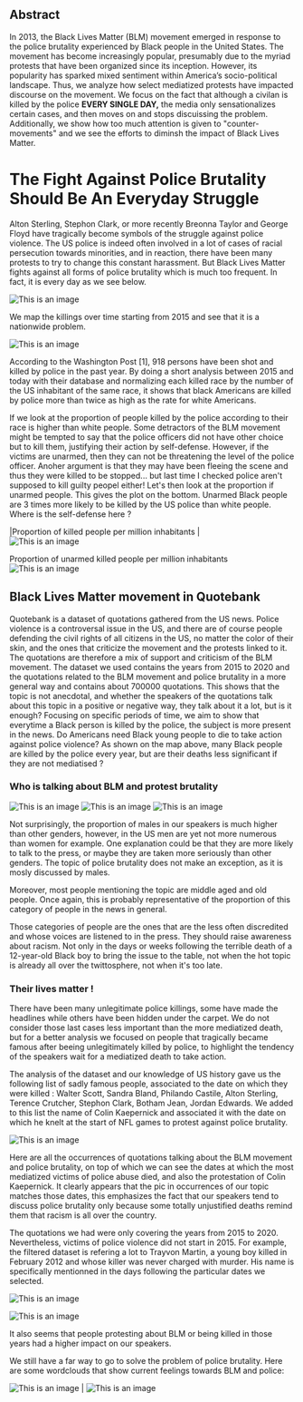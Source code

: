 ## Abstract

In 2013, the Black Lives Matter (BLM) movement emerged in response to the police brutality experienced by Black people in the United States. The movement has become increasingly popular, presumably due to the myriad protests that have been organized since its inception. However, its popularity has sparked mixed sentiment within America’s socio-political landscape. Thus, we analyze how select mediatized protests have impacted discourse on the movement. We focus on the fact that although a civilan is killed by the police ****EVERY SINGLE DAY,**** the media only sensationalizes certain cases, and then moves on and stops discuissing the problem. Additionally, we show how too much attention is given to "counter-movements" and we see the efforts to diminsh the impact of Black Lives Matter.

# The Fight Against Police Brutality Should Be An Everyday Struggle

Alton Sterling, Stephon Clark, or more recently Breonna Taylor and George Floyd have tragically become symbols of the struggle against police violence. The US police is indeed often involved in a lot of cases of racial persecution towards minorities, and in reaction, there have been many protests to try to change this constant harassment. But Black Lives Matter fights against all forms of police brutality which is much too frequent. In fact, it is every day as we see below.



![This is an image](killings_over_time.png)

We map the killings over time starting from 2015 and see that it is a nationwide problem.

![This is an image](./photo/unarmed_killings_fast.gif)

According to the Washington Post [1], 918 persons have been shot and killed by police in the past year. By doing a short analysis between 2015 and today with their database and normalizing each killed race by the number of the US inhabitant of the same race, it shows that black Americans are killed by police more than twice as high as the rate for white Americans.
 


If we look at the proportion of people killed by the police according to their race is higher than white people. Some detractors of the BLM movement might be tempted to say that the police officers did not have other choice but to kill them, justifying their action by self-defense. However, if the victims are unarmed, then they can not be threatening the level of the police officer. Anoher argument is that they may have  been fleeing the scene and thus they were killed to be stopped... but last time I checked police aren't supposed to kill guilty peopel either! Let's then look at the proportion if unarmed people. This gives the plot on the bottom. Unarmed Black people are 3 times more likely to be killed by the US police than white people. Where is the self-defense here ? 

|Proportion of killed people per million inhabitants |                                                
![This is an image](./photo/armedandunarmed.png)    

Proportion of unarmed killed people per million inhabitants
![This is an image](./photo/unarmed.png)

## Black Lives Matter movement in Quotebank

Quotebank is a dataset of quotations gathered from the US news. Police violence is a controversal issue in the US, and there are of course people defending the civil rights of all citizens in the US, no matter the color of their skin, and the ones that criticize the movement and the protests linked to it. The quotations are therefore a mix of support and criticism of the BLM movement. The dataset we used contains the years from 2015 to 2020 and the quotations related to the BLM movement and police brutality in a more general way and contains about 700000 quotations. This shows that the topic is not anecdotal, and whether the speakers of the quotations talk about this topic in a positive or negative way, they talk about it a lot, but is it enough? Focusing on specific periods of time, we aim to show that everytime a Black person is killed by the police, the subject is more present in the news. Do Americans need Black young people to die to take action against police violence? As shown on the map above, many Black people are killed by the police every year, but are their deaths less significant if they are not mediatised ? 

### Who is talking about BLM and protest brutality


![This is an image](./photo/gender_speakers.png)
![This is an image](./photo/age_speakers.png)
![This is an image](./photo/party_speakers.png)

Not surprisingly, the proportion of males in our speakers is much higher than other genders, however, in the US men are yet not more numerous than women for example. One explanation could be that they are more likely to talk to the press, or maybe they are taken more seriously than other genders. The topic of police brutality does not make an exception, as it is mosly discussed by males. 

Moreover, most people mentioning the topic are middle aged and old people. Once again, this is probably representative of the proportion of this category of people in the news in general. 

Those categories of people are the ones that are the less often discredited and whose voices are listened to in the press. They should raise awareness about racism. Not only in the days or weeks following the terrible death of a 12-year-old Black boy to bring the issue to the table, not when the hot topic is already all over the twittosphere, not when it's too late. 

### Their lives matter !

There have been many unlegitimate police killings, some have made the headlines while others have been hidden under the carpet. We do not consider those last cases less important than the more mediatized death, but for a better analysis we focused on people that tragically became famous after beeing unlegitimately killed by police, to highlight the tendency of the speakers wait for a mediatized death to take action. 

The analysis of the dataset and our knowledge of US history gave us the following list of sadly famous people, associated to the date on which they were killed : Walter Scott, Sandra Bland, Philando Castile, Alton Sterling, Terence Crutcher, Stephon Clark, Botham Jean, Jordan Edwards. We added to this list the name of Colin Kaepernick and associated it with the date on which he knelt at the start of NFL games to protest against police brutality.

![This is an image](./photo/big_names.png)


Here are all the occurrences of quotations talking about the BLM movement and police brutality, on top of which we can see the dates at which the most mediatized victims of police abuse died, and also the protestation of Colin Kaepernick. It clearly appears that the pic in occurrences of our topic matches those dates, this emphasizes the fact that our speakers tend to discuss police brutality only because some totally unjustified deaths remind them that racism is all over the country. 

The quotations we had were only covering the years from 2015 to 2020. Nevertheless, victims of police violence did not start in 2015. For example, the filtered dataset is refering a lot to Trayvon Martin, a young boy killed in February 2012 and whose killer was never charged with murder. His name is specifically mentionned in the days following the particular dates we selected.

![This is an image](./photo/occurrences_martin.png)


![This is an image](./photo/norm_increase_vs_time.png)


It also seems that people protesting about BLM or being killed in those years had a higher impact on our speakers. 


We  still have a far way to go to solve the problem of police brutality. Here are some wordclouds that show current feelings towards BLM and police:

![This is an image](./photo/blm_wordcloud.png) |  ![This is an image](./photo/police_wordcloud.png)
